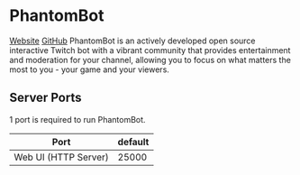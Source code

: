 # PhantomBot

[Website](https://phantombot.dev/)
[GitHub](https://github.com/phantombot/PhantomBot)
PhantomBot is an actively developed open source interactive Twitch bot with a vibrant community that provides entertainment and moderation for your channel, allowing you to focus on what matters the most to you - your game and your viewers.

## Server Ports

1 port is required to run PhantomBot.

| Port                | default |
|---------------------|---------|
| Web UI (HTTP Server)| 25000   |
